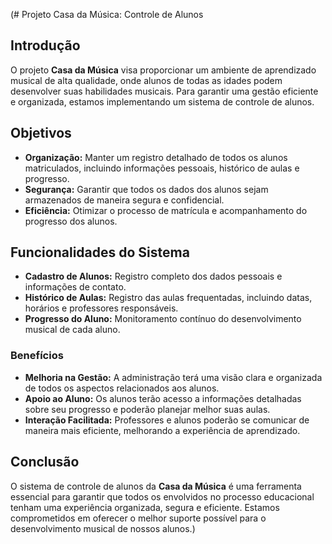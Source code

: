 (# Projeto Casa da Música: Controle de Alunos

## Introdução

O projeto **Casa da Música** visa proporcionar um ambiente de aprendizado musical de alta qualidade, onde alunos de todas as idades podem desenvolver suas habilidades musicais. Para garantir uma gestão eficiente e organizada, estamos implementando um sistema de controle de alunos.

## Objetivos

- **Organização:** Manter um registro detalhado de todos os alunos matriculados, incluindo informações pessoais, histórico de aulas e progresso.
- **Segurança:** Garantir que todos os dados dos alunos sejam armazenados de maneira segura e confidencial.
- **Eficiência:** Otimizar o processo de matrícula e acompanhamento do progresso dos alunos.

## Funcionalidades do Sistema

- **Cadastro de Alunos:** Registro completo dos dados pessoais e informações de contato.
- **Histórico de Aulas:** Registro das aulas frequentadas, incluindo datas, horários e professores responsáveis.
- **Progresso do Aluno:** Monitoramento contínuo do desenvolvimento musical de cada aluno.
  
### Benefícios

- **Melhoria na Gestão:** A administração terá uma visão clara e organizada de todos os aspectos relacionados aos alunos.
- **Apoio ao Aluno:** Os alunos terão acesso a informações detalhadas sobre seu progresso e poderão planejar melhor suas aulas.
- **Interação Facilitada:** Professores e alunos poderão se comunicar de maneira mais eficiente, melhorando a experiência de aprendizado.

## Conclusão

O sistema de controle de alunos da **Casa da Música** é uma ferramenta essencial para garantir que todos os envolvidos no processo educacional tenham uma experiência organizada, segura e eficiente. Estamos comprometidos em oferecer o melhor suporte possível para o desenvolvimento musical de nossos alunos.)
